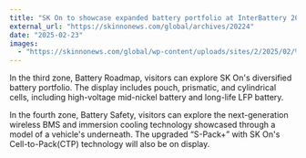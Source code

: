 ```yaml
---
title: "SK On to showcase expanded battery portfolio at InterBattery 2025"
external_url: "https://skinnonews.com/global/archives/20224"
date: "2025-02-23"
images:
  - "https://skinnonews.com/global/wp-content/uploads/sites/2/2025/02/%EC%9D%B8%ED%84%B0%EB%B0%B0%ED%84%B0%EB%A6%AC-2025-SK%EC%98%A8-%EB%B6%80%EC%8A%A4-%EC%A1%B0%EA%B0%90%EB%8F%84-800x533.jpg"
---
```


In the third zone, Battery Roadmap, visitors can explore SK On's diversified battery portfolio. The display includes pouch, prismatic, and cylindrical cells, including high-voltage mid-nickel battery and long-life LFP battery.

In the fourth zone, Battery Safety, visitors can explore the next-generation wireless BMS and immersion cooling technology showcased through a model of a vehicle's underneath. The upgraded “S-Pack+” with SK On's Cell-to-Pack(CTP) technology will also be on display.